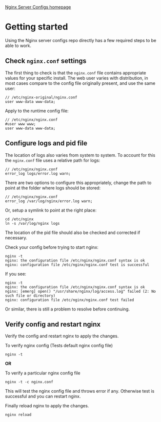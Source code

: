[Nginx Server Configs homepage](https://github.com/h5bp/server-configs-nginx)

# Getting started

Using the Nginx server configs repo directly has a few required steps to be able to work.

## Check `nginx.conf` settings

The first thing to check is that the `nginx.conf` file contains appropriate values for
your specific install. The web user varies with distribution, in most cases compare to
the config file originally present, and use the same user:

    // /etc/nginx-original/nginx.conf
    user www-data www-data;

Apply to the runtime config file:

    // /etc/nginx/nginx.conf
    #user www www;
    user www-data www-data;

## Configure logs and pid file

The location of logs also varies from system to system. To account for this the `nginx.conf`
file uses a relative path for logs:

    // /etc/nginx/nginx.conf
    error_log logs/error.log warn;

There are two options to configure this appropriately, change the path to point at the folder
where logs should be stored:

    // /etc/nginx/nginx.conf
    error_log /var/log/nginx/error.log warn;

Or, setup a symlink to point at the right place:

    cd /etc/nginx
    ln -s /var/log/nginx logs

The location of the pid file should also be checked and corrected if necessary.

Check your config before trying to start nginx:

    nginx -t
    nginx: the configuration file /etc/nginx/nginx.conf syntax is ok
    nginx: configuration file /etc/nginx/nginx.conf test is successful

If you see:

    nginx -t
    nginx: the configuration file /etc/nginx/nginx.conf syntax is ok
    nginx: [emerg] open() "/usr/share/nginx/log/access.log" failed (2: No such file or directory)
    nginx: configuration file /etc/nginx/nginx.conf test failed

Or similar, there is still a problem to resolve before continuing.

## Verify config and restart nginx

Verify the config and restart nginx to apply the changes.

To verify nginx config (Tests default nginx config file)

    nginx -t 

**OR**

To verify a particular nginx config file
    
    nginx -t -c nginx.conf
    
This will test the nginx config file and throws error if any. Otherwise test is successful and you can restart nginx.

Finally reload nginx to apply the changes.
    
    nginx reload

